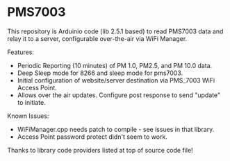 # PMS7003

This repository is Arduinio code (lib 2.5.1 based) to read PMS7003 data and relay it to a server, configurable over-the-air via WiFi Manager.

Features:
- Periodic Reporting (10 minutes) of PM 1.0, PM2.5, and PM 10.0 data.
- Deep Sleep mode for 8266 and sleep mode for pms7003.
- Initial configuration of website/server destination via PMS_7003 WiFi Access Point.
- Allows over the air updates. Configure post response to send "update" to initiate.

Known Issues:
- WiFiManager.cpp needs patch to compile - see issues in that library.
- Access Point password protect didn't seem to work.

Thanks to library code providers listed at top of source code file!
